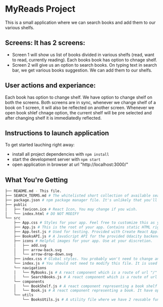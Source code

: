 # MyReads Project
This is a small application where we can search books and add them to our various shelfs. 

## Screens: It has 2 screens:
* Screen 1 will show us list of books divided in various shelfs (read, want to read, currently reading). Each books book has option to chnage shelf.
* Screen 2 will give us an option to search books. On typing text in search bar, we get various books suggestion. We can add them to our shelfs.

## User actions and experiance:
Each book has option to change shelf. We have option to change shelf on both the screens. Both screens are in sync, whenever we change shelf of a book on 1 screen, it will also be reflected on another screen. Whenever we open book shlef chnage option, the current shelf will be pre selected and after changing shelf it is immediatedly reflected.



## Instructions to launch application

To get started lauching right away:

* install all project dependencies with `npm install`
* start the development server with `npm start`
* open application in browser at url "http://localhost:3000/"


## What You're Getting
```bash
├── README.md - This file.
├── SEARCH_TERMS.md # The whitelisted short collection of available search terms for you to use with your app.
├── package.json # npm package manager file. It's unlikely that you'll need to modify this.
├── public
│   ├── favicon.ico # React Icon, You may change if you wish.
│   └── index.html # DO NOT MODIFY
└── src
    ├── App.css # Styles for your app. Feel free to customize this as you desire.
    ├── App.js # This is the root of your app. Contains static HTML right now.
    ├── App.test.js # Used for testing. Provided with Create React App. Testing is encouraged, but not required.
    ├── BooksAPI.js # A JavaScript API for the provided Udacity backend. Instructions for the methods are below.
    ├── icons # Helpful images for your app. Use at your discretion.
    │   ├── add.svg
    │   ├── arrow-back.svg
    │   └── arrow-drop-down.svg
    ├── index.css # Global styles. You probably won't need to change anything here.
    └── index.js # You should not need to modify this file. It is used for DOM rendering only.
    └── navigations
    │	└── MyBooks.js # A react component which is a route of url "/" and is showing list of books in our shelf
    │	└── SearchBooks.js # A react component which is a route of url "/search" and is provising user a screen to search books
    └── components
    │	└── BookShelf.js # A react component representing a book shelf having list of books of same shelf type
    │	└── Book.js # A react component representing a book. It have options to change the book shelf
    └── utils
    	└── BooksUtils.js # A utility file where we have 2 reusable functions.     
```
